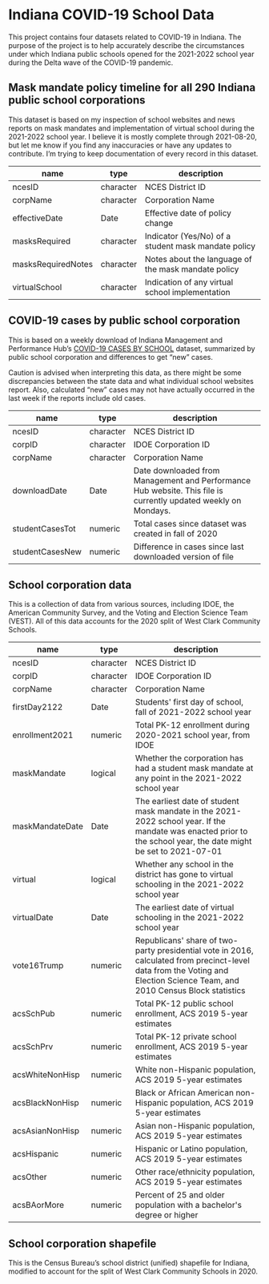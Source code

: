 # Indiana COVID-19 School Data

This project contains four datasets related to COVID-19 in Indiana. The purpose of the project is to help accurately describe the circumstances under which Indiana public schools opened for the 2021-2022 school year during the Delta wave of the COVID-19 pandemic.

## Mask mandate policy timeline for all 290 Indiana public school corporations

This dataset is based on my inspection of school websites and news reports on mask mandates and implementation of virtual school during the 2021-2022 school year. I believe it is mostly complete through 2021-08-20, but let me know if you find any inaccuracies or have any updates to contribute. I’m trying to keep documentation of every record in this dataset.

| name               | type      | description                                         |
|--------------------|-----------|-----------------------------------------------------|
| ncesID             | character | NCES District ID                                    |
| corpName           | character | Corporation Name                                    |
| effectiveDate      | Date      | Effective date of policy change                     |
| masksRequired      | character | Indicator (Yes/No) of a student mask mandate policy |
| masksRequiredNotes | character | Notes about the language of the mask mandate policy |
| virtualSchool      | character | Indication of any virtual school implementation     |

## COVID-19 cases by public school corporation

This is based on a weekly download of Indiana Management and Performance Hub’s [COVID-19 CASES BY SCHOOL](https://hub.mph.in.gov/dataset/covid-19-cases-by-school) dataset, summarized by public school corporation and differences to get “new” cases.

Caution is advised when interpreting this data, as there might be some discrepancies between the state data and what individual school websites report. Also, calculated “new” cases may not have actually occurred in the last week if the reports include old cases.

| name            | type      | description                                                                                                    |
|-----------------|-----------|----------------------------------------------------------------------------------------------------------------|
| ncesID          | character | NCES District ID                                                                                               |
| corpID          | character | IDOE Corporation ID                                                                                            |
| corpName        | character | Corporation Name                                                                                               |
| downloadDate    | Date      | Date downloaded from Management and Performance Hub website. This file is currently updated weekly on Mondays. |
| studentCasesTot | numeric   | Total cases since dataset was created in fall of 2020                                                          |
| studentCasesNew | numeric   | Difference in cases since last downloaded version of file                                                      |

## School corporation data

This is a collection of data from various sources, including IDOE, the American Community Survey, and the Voting and Election Science Team (VEST). All of this data accounts for the 2020 split of West Clark Community Schools.

| name            | type      | description                                                                                                                                                                |
|-----------------|-----------|----------------------------------------------------------------------------------------------------------------------------------------------------------------------------|
| ncesID          | character | NCES District ID                                                                                                                                                           |
| corpID          | character | IDOE Corporation ID                                                                                                                                                        |
| corpName        | character | Corporation Name                                                                                                                                                           |
| firstDay2122    | Date      | Students' first day of school, fall of 2021-2022 school year                                                                                                               |
| enrollment2021  | numeric   | Total PK-12 enrollment during 2020-2021 school year, from IDOE                                                                                                             |
| maskMandate     | logical   | Whether the corporation has had a student mask mandate at any point in the 2021-2022 school year                                                                           |
| maskMandateDate | Date      | The earliest date of student mask mandate in the 2021-2022 school year. If the mandate was enacted prior to the school year, the date might be set to 2021-07-01           |
| virtual         | logical   | Whether any school in the district has gone to virtual schooling in the 2021-2022 school year                                                                              |
| virtualDate     | Date      | The earliest date of virtual schooling in the 2021-2022 school year                                                                                                        |
| vote16Trump     | numeric   | Republicans' share of two-party presidential vote in 2016, calculated from precinct-level data from the Voting and Election Science Team, and 2010 Census Block statistics |
| acsSchPub       | numeric   | Total PK-12 public school enrollment, ACS 2019 5-year estimates                                                                                                            |
| acsSchPrv       | numeric   | Total PK-12 private school enrollment, ACS 2019 5-year estimates                                                                                                           |
| acsWhiteNonHisp | numeric   | White non-Hispanic population, ACS 2019 5-year estimates                                                                                                                   |
| acsBlackNonHisp | numeric   | Black or African American non-Hispanic population, ACS 2019 5-year estimates                                                                                               |
| acsAsianNonHisp | numeric   | Asian non-Hispanic population, ACS 2019 5-year estimates                                                                                                                   |
| acsHispanic     | numeric   | Hispanic or Latino population, ACS 2019 5-year estimates                                                                                                                   |
| acsOther        | numeric   | Other race/ethnicity population, ACS 2019 5-year estimates                                                                                                                 |
| acsBAorMore     | numeric   | Percent of 25 and older population with a bachelor's degree or higher                                                                                                      |

## School corporation shapefile

This is the Census Bureau’s school district (unified) shapefile for Indiana, modified to account for the split of West Clark Community Schools in 2020.
